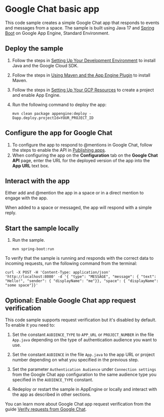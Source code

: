 # Google Chat basic app

This code sample creates a simple Google Chat app that responds to events and
messages from a space. The sample is built using Java 17 and 
[Spring Boot](https://spring.io/projects/spring-boot) on Google App Engine,
Standard Environment.

## Deploy the sample

  1. Follow the steps in [Setting Up Your Development Environment](https://cloud.google.com/appengine/docs/standard/setting-up-environment?tab=java)
     to install Java and the Google Cloud SDK.
      
  1. Follow the steps in [Using Maven and the App Engine Plugin](https://cloud.google.com/appengine/docs/standard/java-gen2/using-maven)
     to install Maven.

  1. Follow the steps in [Setting Up Your GCP Resources](https://cloud.google.com/appengine/docs/standard/managing-projects-apps-billing#create)
     to create a project and enable App Engine.

  1. Run the following command to deploy the app:
     ```
     mvn clean package appengine:deploy -Dapp.deploy.projectId=YOUR_PROJECT_ID
     ```

## Configure the app for Google Chat

  1. To configure the app to respond to @mentions in Google Chat, follow
     the steps to enable the API in
     [Publishing apps](https://developers.google.com/chat/how-tos/apps-publish).
  1. When configuring the app on the **Configuration** tab on the
     **Google Chat API** page, enter the URL for the deployed version
     of the app into the **App URL** text box.


## Interact with the app

Either add and @mention the app in a space or in a direct mention to engage with the app.

When added to a space or messaged, the app will respond with a simple reply.

## Start the sample locally

  1. Run the sample.
     ```
     mvn spring-boot:run
     ```

To verify that the sample is running and responds with the correct data
to incoming requests, run the following command from the terminal:

```
curl -X POST -H 'Content-Type: application/json' 'http://localhost:8080' -d '{ "type": "MESSAGE", "message": { "text": "Hello!", "sender": { "displayName": "me"}}, "space": { "displayName": "some space"}}'
```

## Optional: Enable Google Chat app request verification

This code sample supports request verification but it's disabled by default. To enable it you need to:

  1. Set the constant `AUDIENCE_TYPE` to `APP_URL` or `PROJECT_NUMBER` in the file `App.java` depending on the type
     of authentication audience you want to use.

  1. Set the constant `AUDIENCE` in the file `App.java` to the app URL or project number depending on what you
     specified in the previous step.

  1. Set the parameter `Authentication Audience` under `Connection settings` from the Google Chat app configuration
     to the same audience type you specified in the `AUDIENCE_TYPE` constant.

  1. Redeploy or restart the sample in AppEngine or locally and interact with the app as described in other sections.

You can learn more about Google Chat app request verification from the guide
[Verify requests from Google Chat](https://developers.google.com/workspace/chat/verify-requests-from-chat).
